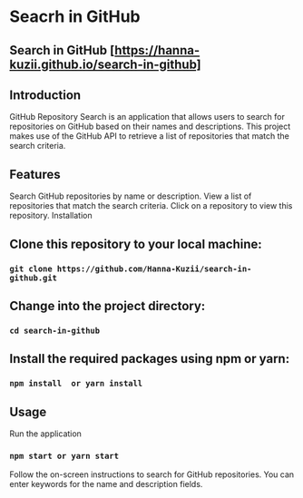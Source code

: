 # Seacrh in GitHub
## Search in GitHub [https://hanna-kuzii.github.io/search-in-github]
## Introduction
GitHub Repository Search is an application that allows users to search for repositories on GitHub based on their names and descriptions. This project makes use of the GitHub API to retrieve a list of repositories that match the search criteria.

## Features
Search GitHub repositories by name or description.
View a list of repositories that match the search criteria.
Click on a repository to view this repository.
Installation

## Clone this repository to your local machine:
 ### `git clone https://github.com/Hanna-Kuzii/search-in-github.git`
## Change into the project directory:
 ### `cd search-in-github`
## Install the required packages using npm or yarn:
 ### `npm install  or yarn install`
## Usage
  Run the application
   ### `npm start or yarn start`
 
Follow the on-screen instructions to search for GitHub repositories. You can enter keywords for the name and description fields.

